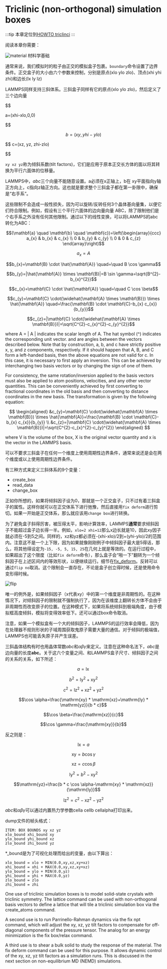 # Triclinic (non-orthogonal) simulation boxes

:::tip
本章定位到[HOWTO triclinci](https://lammps.sandia.gov/doc/Howto_triclinic.html)
:::

阅读本章你需要：

![material](/column/nemd/INV_Misc_Apexis_Crystal.png) 材料学基础

通常来说，我们模拟时的粒子由正交的模拟盒子包裹。`boundary`命令设置了边界条件。正交盒子的大小由六个参数来控制，分别是原点(xlo ylo zlo)、顶点(xhi yhi zhi)和边长(lx ly lz)

LAMMPS同样支持三斜体系。三斜盒子同样有它的原点(xlo ylo zlo)，然后定义了三个边向量

$$ 

a=(xhi-xlo,0,0)

$$

$$
b=(xy,yhi-ylo)
$$

$$
c=(xz, yz, zhi-zlo)

$$

 `xy xz yz`称为倾斜系数(tilt factors)，它们是应用于原本正交长方体的面以将其转换为平行六面体的位移量。

LAMMPS中，$a b c$三个向量不能随意设置。a必须在x正轴上，b在 xy平面指向y轴正方向上，c指向z轴正方向。这也就是要求整个三斜盒子都在第一卦限中，确保是“右手系”。

这些限制不会造成一般性损失，因为可以旋转/反转任何3个晶体基向量集，以便它们符合限制。例如，假设有三个平行六面体的边向量向量 ABC，除了限制他们是个右手系之外没有任何其他限制。通过以下的线性变换，可以将LAMMPS的abc转化为ABC：

$$(\mathbf{a} \quad \mathbf{b} \quad \mathbf{c})=\left(\begin{array}{ccc}
a_{x} & b_{x} & c_{x} \\
0 & b_{y} & c_{y} \\
0 & 0 & c_{z}
\end{array}\right)$$

$$a_{x}=A$$

$$b_{x}=\mathbf{B} \cdot \hat{\mathbf{A}} \quad=\quad B \cos \gamma$$

$$b_{y}=|\hat{\mathbf{A}} \times \mathbf{B}|=B \sin \gamma=\sqrt{B^{2}-b_{x}^{2}}$$

$$c_{x}=\mathbf{C} \cdot \hat{\mathbf{A}} \quad=\quad C \cos \beta$$

$$c_{y}=\mathbf{C} \cdot(\widehat{\mathbf{A} \times \mathbf{B}}) \times \hat{\mathbf{A}} \quad=\frac{\mathbf{B} \cdot \mathbf{C}-b_{x} c_{x}}{b_{y}}$$

$$c_{z}=|\mathbf{C} \cdot(\widehat{\mathbf{A} \times \mathbf{B}})|=\sqrt{C^{2}-c_{x}^{2}-c_{y}^{2}}$$

where A = | A | indicates the scalar length of A. The hat symbol (^) indicates the corresponding unit vector.  and  are angles between the vectors described below. Note that by construction, a, b, and c have strictly positive x, y, and z components, respectively. If it should happen that A, B, and C form a left-handed basis, then the above equations are not valid for c. In this case, it is necessary to first apply an inversion. This can be achieved by interchanging two basis vectors or by changing the sign of one of them.

For consistency, the same rotation/inversion applied to the basis vectors must also be applied to atom positions, velocities, and any other vector quantities. This can be conveniently achieved by first converting to fractional coordinates in the old basis and then converting to distance coordinates in the new basis. The transformation is given by the following equation:

$$
\begin{aligned}
&c_{y}=\mathbf{C} \cdot(\widehat{\mathbf{A} \times \mathbf{B}}) \times \hat{\mathbf{A}}=\frac{\mathbf{B} \cdot \mathbf{C}-b_{x} c_{x}}{b_{y}} \\
&c_{z}=|\mathbf{C} \cdot(\widehat{\mathbf{A} \times \mathbf{B}})|=\sqrt{C^{2}-c_{x}^{2}-c_{y}^{2}}
\end{aligned}
$$

where V is the volume of the box, X is the original vector quantity and x is the vector in the LAMMPS basis.

可以不要求三斜盒子在任何一个维度上使用周期性边界条件，通常来说还是会在两个维度或以上使用周期性边界条件。


有三种方式来定义三斜体系的9个变量：

* create_box
* read_data
* change_box

正如你所想的，如果将倾斜因子设为0，那就是一个正交盒子，只不过有着三斜盒子的属性。这样你就可以在正交体系下进行弛豫，然后直接用`fix deform`进行剪切。如果一开始是正交体系，那么就应该用`change box`进行转换。

为了避免盒子斜得厉害，被压得太平，影响计算效率，LAMMPS**通常**要求倾斜因子不能超过盒子边长得一半。例如，`xlo=2 xhi=12`那么x边长就是10，因此xy因子就必须在-5到5之间。同样的，xz和yz都必须在-(xhi-xlo)/2到+(yhi-ylo)/2的范围内。注意这不是一个上下限，因为如果就像刚刚例子中倾斜因子最大是5得话，那么，将其他得设定为`-15, -5, 5, 15, 25`在几何上就是等效的。在运行过程中，如果超出了这个限度（比如`fix deform`命令），那么盒子会“啪一下”翻转为一个倾斜因子在上述区间内的等效形状，以便继续运行。细节在[fix_deform](https://lammps.sandia.gov/doc/fix_deform.html)。反转可以通过`flip no`取消。这个限制会一直存在，不论是盒子创立得时候，还是使用命令变形得时候。

![flip](/column/nemd/flip.jpg)

唯一的例外是，如果倾斜因子（x代表xy）中的第一个维度是非周期性的。在这种情况下，对倾斜因子的限制就不强制执行了，因为在该维度上翻转长方体不会由于非周期性而改变原子的位置。在这种模式下，如果将系统倾斜到极端角度，由于模拟框高度倾斜，模拟将变得效率低下。还可以通过box命令取消。

注意，如果一个模拟盒有一个大的倾斜因子，LAMMPS的运行效率会降低，因为在处理器不规则形状的子域周围获取鬼原子需要大量的通信。对于倾斜的极端值，LAMMPS也可能丢失原子并产生误差。

三斜晶体结构有时也用晶体常数$a b c$和$\alpha \beta \gamma$来定义。注意在这种命名法下，$a b c$是边向量的长度**abc**。关于这六个变量之间、和LAMMPS盒子尺寸、倾斜因子之间的关系的关系，如下所述：

$$a=\operatorname{lx}$$

$$b^{2}=\operatorname{ly}^{2}+\mathrm{xy}^{2}$$

$$c^{2}=\mathrm{lz}^{2}+\mathrm{xz}^{2}+\mathrm{yz}^{2}$$

$$\cos \alpha=\frac{\mathrm{xy} * \mathrm{xz}+\mathrm{ly} * \mathrm{yz}}{b * c}$$

$$\cos \beta=\frac{\mathrm{xz}}{c}$$

$$\cos \gamma=\frac{\mathrm{xy}}{b}$$

反之则是：

$$\mathrm{lx}=a$$

$$\mathrm{xy}=b \cos \gamma$$

$$\mathrm{xz}=c \cos \beta$$

$$\mathrm{ly}^{2}=b^{2}-\mathrm{xy}^{2}$$

$$\mathrm{yz}=\frac{b * c \cos \alpha-\mathrm{xy} * \mathrm{xz}}{\mathrm{ly}}$$

$$\mathrm{lz}^{2}=c^{2}-\mathrm{xz}^{2}-\mathrm{yz}^{2}$$

$a b c$和$\alpha \beta \gamma$可以通过内置热力学参数cella cellb cellalpha打印出来。

dump文件的帧头格式：
```
ITEM: BOX BOUNDS xy xz yz
xlo_bound xhi_bound xy
ylo_bound yhi_bound xz
zlo_bound zhi_bound yz
```
*_bound是为了可视化处理而给出的变量，由以下算出：

```
xlo_bound = xlo + MIN(0.0,xy,xz,xy+xz)
xhi_bound = xhi + MAX(0.0,xy,xz,xy+xz)
ylo_bound = ylo + MIN(0.0,yz)
yhi_bound = yhi + MAX(0.0,yz)
zlo_bound = zlo
zhi_bound = zhi
```

One use of triclinic simulation boxes is to model solid-state crystals with triclinic symmetry. The lattice command can be used with non-orthogonal basis vectors to define a lattice that will tile a triclinic simulation box via the create_atoms command.

A second use is to run Parrinello-Rahman dynamics via the fix npt command, which will adjust the xy, xz, yz tilt factors to compensate for off-diagonal components of the pressure tensor. The analog for an energy minimization is the fix box/relax command.

A third use is to shear a bulk solid to study the response of the material. The fix deform command can be used for this purpose. It allows dynamic control of the xy, xz, yz tilt factors as a simulation runs. This is discussed in the next section on non-equilibrium MD (NEMD) simulations.